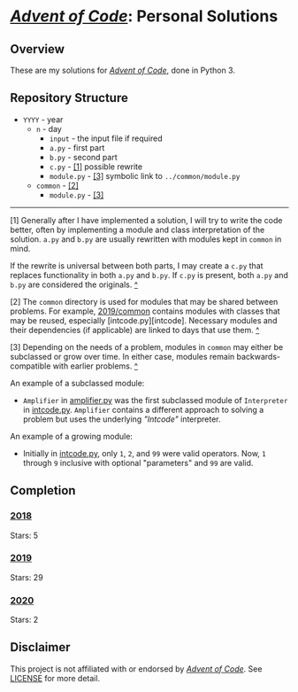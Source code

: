 # *[Advent of Code][aoc]*: Personal Solutions

## Overview

These are my solutions for *[Advent of Code][aoc]*, done in Python 3.

## Repository Structure

- `YYYY` - year
    - `n` - day
        - `input` - the input file if required
        - `a.py` - first part
        - `b.py` - second part
        - `c.py` - [[1]](#note-1) possible rewrite
        - `module.py` - [[3]](#note-3) symbolic link to `../common/module.py`
    - `common` - [[2]](#note-2)
        - `module.py` - [[3]](#note-3)

----

<a id="note-1">\[1\]</a> Generally after I have implemented a solution, I will try to write the code better, often by implementing a module and class interpretation of the solution. `a.py` and `b.py` are usually rewritten with modules kept in `common` in mind.

If the rewrite is universal between both parts, I may create a `c.py` that replaces functionality in both `a.py` and `b.py`. If `c.py` is present, both `a.py` and `b.py` are considered the originals. [^](#repository-structure)

<a id="note-2">\[2\]</a> The `common` directory is used for modules that may be shared between problems. For example, [2019/common](2019/common) contains modules with classes that may be reused, especially [intcode.py][intcode]. Necessary modules and their dependencies (if applicable) are linked to days that use them. [^](#repository-structure)

<a id="note-3">\[3\]</a> Depending on the needs of a problem, modules in `common` may either be subclassed or grow over time. In either case, modules remain backwards-compatible with earlier problems. [^](#repository-structure)

An example of a subclassed module:
- `Amplifier` in [amplifier.py](2019/common/amplifier.py) was the first subclassed module of `Interpreter` in [intcode.py]. `Amplifier` contains a different approach to solving a problem but uses the underlying *"Intcode"* interpreter.

An example of a growing module:
- Initially in [intcode.py], only `1`, `2`, and `99` were valid operators. Now, `1` through `9` inclusive with optional "parameters" and `99` are valid.

## Completion

### [2018](2018)

Stars: 5

### [2019](2019)

Stars: 29

### [2020](2020)

Stars: 2

## Disclaimer

This project is not affiliated with or endorsed by *[Advent of Code][aoc]*. See [LICENSE](LICENSE) for more detail.

[aoc]: https://adventofcode.com/
[intcode.py]: 2019/common/intcode.py
